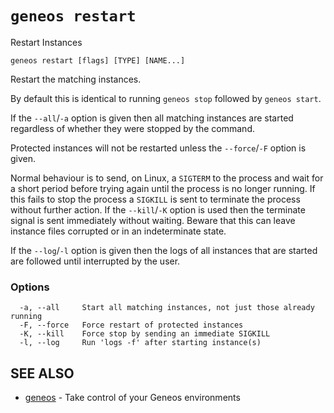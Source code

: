 # `geneos restart`

Restart Instances

```text
geneos restart [flags] [TYPE] [NAME...]
```

Restart the matching instances.

By default this is identical to running `geneos stop` followed by `geneos start`.

If the `--all`/`-a` option is given then all matching instances are started regardless of whether they were stopped by the command.

Protected instances will not be restarted unless the `--force`/`-F` option is given.

Normal behaviour is to send, on Linux, a `SIGTERM` to the process and wait for a short period before trying again until the process is no longer running. If this fails to stop the process a `SIGKILL` is sent to terminate the process without further action. If the `--kill`/`-K` option is used then the terminate signal is sent immediately without waiting. Beware that this can leave instance files corrupted or in an indeterminate state.

If the `--log`/`-l` option is given then the logs of all instances that are started are followed until interrupted by the user.

### Options

```text
  -a, --all     Start all matching instances, not just those already running
  -F, --force   Force restart of protected instances
  -K, --kill    Force stop by sending an immediate SIGKILL
  -l, --log     Run 'logs -f' after starting instance(s)
```

## SEE ALSO

* [geneos](geneos.md)	 - Take control of your Geneos environments
